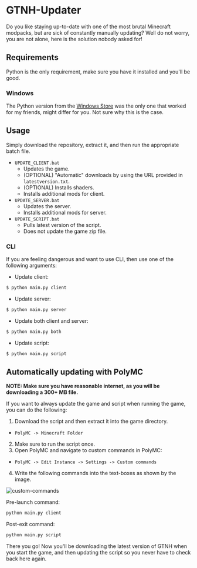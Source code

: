# GTNH-Updater

Do you like staying up-to-date with one of the most brutal Minecraft modpacks, but are sick of constantly manually updating? Well do not worry, you are not alone, here is the solution nobody asked for!

## Requirements
Python is the only requirement, make sure you have it installed and you'll be good.

### Windows
The Python version from the [Windows Store](https://apps.microsoft.com/store/detail/python-310/9PJPW5LDXLZ5) was the only one that worked for my friends, might differ for you. Not sure why this is the case.

## Usage
Simply download the repository, extract it, and then run the appropriate batch file.

- ``UPDATE_CLIENT.bat``
  - Updates the game.
  - (OPTIONAL) "Automatic" downloads by using the URL provided in ``latestversion.txt``.
  - (OPTIONAL) Installs shaders.
  - Installs additional mods for client.
- ``UPDATE_SERVER.bat``
  - Updates the server.
  - Installs additional mods for server.
- ``UPDATE_SCRIPT.bat``
  - Pulls latest version of the script.
  - Does not update the game zip file.

### CLI
If you are feeling dangerous and want to use CLI, then use one of the following arguments:

- Update client:
```sh
$ python main.py client
```
- Update server:
```sh
$ python main.py server
```
- Update both client and server:
```sh
$ python main.py both
```
- Update script:
```sh
$ python main.py script
```

## Automatically updating with PolyMC
**NOTE: Make sure you have reasonable internet, as you will be downloading a 300+ MB file.**

If you want to always update the game and script when running the game, you can do the following:

1. Download the script and then extract it into the game directory.
  - ``PolyMC -> Minecraft Folder``
2. Make sure to run the script once.
3. Open PolyMC and navigate to custom commands in PolyMC: 
  - ``PolyMC -> Edit Instance -> Settings -> Custom commands`` 
4. Write the following commands into the text-boxes as shown by the image.

![custom-commands](https://i.imgur.com/FbTJ6zq.png)

Pre-launch command:
```sh
python main.py client
```

Post-exit command:
```sh
python main.py script
```

There you go! Now you'll be downloading the latest version of GTNH when you start the game, and then updating the script so you never have to check back here again.
